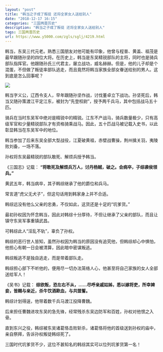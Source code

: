 ```yaml
---
layout: "post"
title: "韩当之子成了叛徒 还将全家女人送给别人"
date: "2018-12-17 16:15"
categories: "三国两晋历史"
description: "韩当之子成了叛徒 还将全家女人送给别人"
tags: 三国两晋历史
url: https://www.y5000.com/zgls/sglj/4219.html
---
```






韩当，东吴三代元老。熟悉三国朋友对他可能有印象，他曾与程普、黄盖、祖茂是最早跟随孙坚的四位大将。在历史上，韩当是东吴精锐部队的主将，同时也是骑兵部队指挥官。他跟随孙氏三代君主，屡立战功，威名赫赫。但是，他的儿子却是个混蛋，不但做了叛徒率部队逃走，而且竟然将韩当家族全部女眷送给别的男人。这到底是怎么回事呢？

![](https://img.y5000.com/uploads/allimg/161031/15021UF1-0.jpg)

韩当字义公，辽西令支人，早年跟随孙坚作战，讨伐董卓立下战功。孙坚死后，韩当又随孙策渡江平定江东，被封为“先登校尉”，授予两千兵马，其中包括战马五十匹。

骑兵在当时东吴军中绝对是精锐中的精锐。江东不产战马，骑兵数量极少，只有高级军官和少量精锐部队才有资格骑乘战马。因此，五十匹战马被记载入史书，以此彰显韩当在东吴军中的地位。

韩当参加了后来东吴全部大型战役，江夏破黄祖，赤壁战曹操，荆州擒关羽，夷陵败刘备，一场不落。

孙权将东吴最精锐的部队敢死、解烦兵授予韩当。

《三国志》记载： **“将敢死及解烦兵万人，讨丹杨贼，破之。会病卒，子综袭侯领兵。”**

黄武五年，韩当病卒，其子韩综继承了他的爵位和兵马。

常言道“虎父无犬子”，但这句话用到韩家身上并不合适。

韩综远没有他么父亲的忠勇，不仅如此，这货还是十足的“坑爹货。”

最初孙权因为怀念韩当，因此对韩综十分厚待，不但让继承了父亲的部队，而且让镇守东吴军事重镇武昌。

可韩综此人“淫乱不轨”，辜负了孙权。

韩综的恶行世人皆知，虽然孙权因为韩当的原因没有追究他，但韩综却心中惧怕，他担心有朝一日会被清算，因此暗中密谋叛逃。

韩综叛逃不是独自逃走，而是带着部队走。

韩综担心部下不听他的，便用尽一切办法笼络人心，他甚至将自己家族的女人全部送给军人！

《吴书》记载： **综欲叛，恐左右不从，......尽呼亲戚姑姊，悉以嫁将吏，所幸婢妾，皆赐与亲近，杀牛饮酒歃血，与共盟誓。**

韩综计划得逞，他带着数千兵马渡江投降曹魏。

后来担任曹魏进攻东吴的急先锋，经常残杀东吴边防军和百姓，孙权对他恨之入骨。

直到东兴之役，韩综被东吴诸葛恪击败斩杀，诸葛恪将他的首级送到孙权的庙中，亲自祭拜，告诉孙权叛徒韩综死了。

三国时代坑爹货不少，这位不甚知名的韩综其实可以位列坑爹货第一名！
